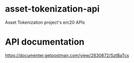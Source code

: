# asset-tokenization-api
Asset Tokenization project's erc20 APIs

# API documentation
https://documenter.getpostman.com/view/2830872/SztBaTcs
